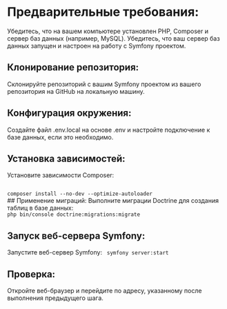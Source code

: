 # Предварительные требования:
Убедитесь, что на вашем компьютере установлен PHP, Composer и сервер баз данных (например, MySQL).
Убедитесь, что ваш сервер баз данных запущен и настроен на работу с Symfony проектом.
## Клонирование репозитория:
Склонируйте репозиторий с вашим Symfony проектом из вашего репозитория на GitHub на локальную машину.
## Конфигурация окружения:
Создайте файл .env.local на основе .env и настройте подключение к базе данных, если это необходимо.
## Установка зависимостей:
Установите зависимости Composer:

<code>
composer install --no-dev --optimize-autoloader
</code>     
## Применение миграций:
Выполните миграции Doctrine для создания таблиц в базе данных:
<code>
php bin/console doctrine:migrations:migrate
</code>

## Запуск веб-сервера Symfony:
Запустите веб-сервер Symfony:
<code>
    symfony server:start
</code>

## Проверка:
Откройте веб-браузер и перейдите по адресу, указанному после выполнения предыдущего шага.